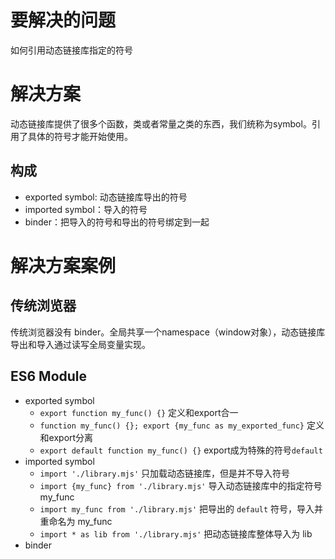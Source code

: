 # 要解决的问题

如何引用动态链接库指定的符号

# 解决方案

动态链接库提供了很多个函数，类或者常量之类的东西，我们统称为symbol。引用了具体的符号才能开始使用。

## 构成

* exported symbol: 动态链接库导出的符号
* imported symbol：导入的符号
* binder：把导入的符号和导出的符号绑定到一起

# 解决方案案例

## 传统浏览器

传统浏览器没有 binder。全局共享一个namespace（window对象），动态链接库导出和导入通过读写全局变量实现。

## ES6 Module

* exported symbol
  * `export function my_func() {}` 定义和export合一
  * `function my_func() {}; export {my_func as my_exported_func}` 定义和export分离
  * `export default function my_func() {}` export成为特殊的符号`default`
* imported symbol
  * `import './library.mjs'` 只加载动态链接库，但是并不导入符号
  * `import {my_func} from './library.mjs'` 导入动态链接库中的指定符号 my_func
  * `import my_func from './library.mjs'` 把导出的 `default` 符号，导入并重命名为 my_func
  * `import * as lib from './library.mjs'` 把动态链接库整体导入为 lib
* binder
